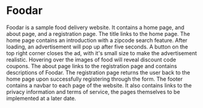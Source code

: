 # Foodar

Foodar is a sample food delivery website. It contains a home page, and about page, and a registration page. The title links to the home page. The home page contains an introduction with a zipcode search feature. After loading, an advertisement will pop up after five seconds. A button on the top right corner closes the ad, with it's small size to make the advertisement realistic. Hovering over the images of food will reveal discount code coupons. The about page links to the registration page and contains descriptions of Foodar. The registration page returns the user back to the home page upon successfully registering through the form. The footer contains a navbar to each page of the website. It also contains links to the privacy information and terms of service, the pages themselves to be implemented at a later date.
